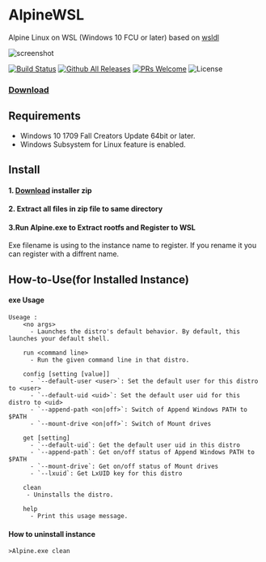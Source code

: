 # AlpineWSL
Alpine Linux on WSL (Windows 10 FCU or later)
based on [wsldl](https://github.com/yuk7/wsldl)

![screenshot](https://raw.githubusercontent.com/wiki/yuk7/wsldl/img/Arch_Alpine_Ubuntu.png)

[![Build Status](https://img.shields.io/travis/yuk7/AlpineWSL.svg?style=flat-square)](https://travis-ci.org/yuk7/AlpineWSL)
[![Github All Releases](https://img.shields.io/github/downloads/yuk7/AlpineWSL/total.svg?style=flat-square)](https://github.com/yuk7/AlpineWSL/releases/latest)
[![PRs Welcome](https://img.shields.io/badge/PRs-welcome-brightgreen.svg?style=flat-square)](http://makeapullrequest.com)
![License](https://img.shields.io/github/license/yuk7/AlpineWSL.svg?style=flat-square)

### [Download](https://github.com/yuk7/AlpineWSL/releases/latest)


## Requirements
* Windows 10 1709 Fall Creators Update 64bit or later.
* Windows Subsystem for Linux feature is enabled.

## Install
#### 1. [Download](https://github.com/yuk7/AlpineWSL/releases/latest) installer zip

#### 2. Extract all files in zip file to same directory

#### 3.Run Alpine.exe to Extract rootfs and Register to WSL
Exe filename is using to the instance name to register.
If you rename it you can register with a diffrent name.


## How-to-Use(for Installed Instance)
#### exe Usage
```dos
Useage :
    <no args>
      - Launches the distro's default behavior. By default, this launches your default shell.

    run <command line>
      - Run the given command line in that distro.

    config [setting [value]]
      - `--default-user <user>`: Set the default user for this distro to <user>
      - `--default-uid <uid>`: Set the default user uid for this distro to <uid>
      - `--append-path <on|off>`: Switch of Append Windows PATH to $PATH
      - `--mount-drive <on|off>`: Switch of Mount drives

    get [setting]
      - `--default-uid`: Get the default user uid in this distro
      - `--append-path`: Get on/off status of Append Windows PATH to $PATH
      - `--mount-drive`: Get on/off status of Mount drives
      - `--lxuid`: Get LxUID key for this distro

    clean
     - Uninstalls the distro.

    help
      - Print this usage message.
```


#### How to uninstall instance
```dos
>Alpine.exe clean

```
